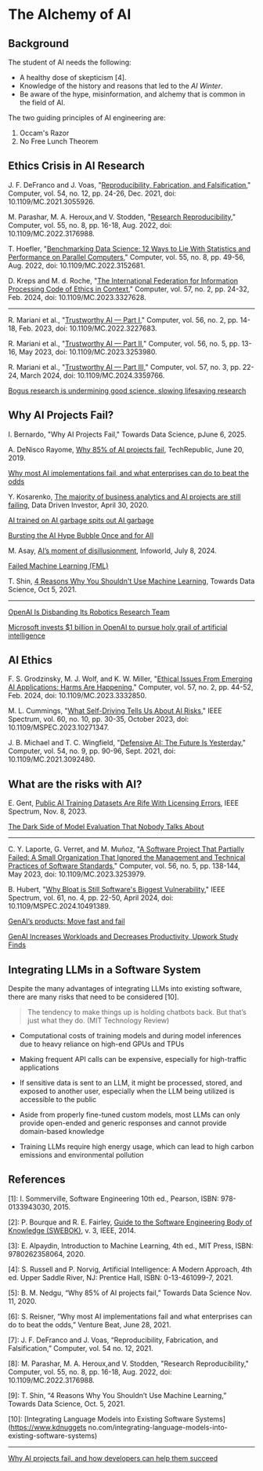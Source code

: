 # The Alchemy of AI


## Background

The student of AI needs the following:

- A healthy dose of skepticism [4].
- Knowledge of the history and reasons that led to the _AI Winter_.
- Be aware of the hype, misinformation, and  alchemy that is common in the field of AI.

The two guiding principles of AI engineering are:

1. Occam's Razor
2. No Free Lunch Theorem


## Ethics Crisis in AI Research

J. F. DeFranco and J. Voas, "[Reproducibility, Fabrication, and Falsification](https://ieeexplore.ieee.org/document/9622314)," Computer, vol. 54, no. 12, pp. 24-26, Dec. 2021, doi: 10.1109/MC.2021.3055926.

M. Parashar, M. A. Heroux,and V. Stodden, "[Research Reproducibility](https://ieeexplore.ieee.org/document/9847295)," Computer, vol. 55, no. 8, pp. 16-18, Aug. 2022, doi: 10.1109/MC.2022.3176988.


T. Hoefler, "[Benchmarking Data Science: 12 Ways to Lie With Statistics and Performance on Parallel Computers](https://ieeexplore.ieee.org/document/9847318)," Computer, vol. 55, no. 8, pp. 49-56, Aug. 2022, doi: 10.1109/MC.2022.3152681.

D. Kreps and M. d. Roche, "[The International Federation for Information Processing Code of Ethics in Context](https://ieeexplore.ieee.org/document/10417801)," Computer, vol. 57, no. 2, pp. 24-32, Feb. 2024, doi: 10.1109/MC.2023.3327628.

----------

R. Mariani et al., "[Trustworthy AI — Part I](https://ieeexplore.ieee.org/document/10042078)," Computer, vol. 56, no. 2, pp. 14-18, Feb. 2023, doi: 10.1109/MC.2022.3227683.

R. Mariani et al., "[Trustworthy AI — Part II](https://ieeexplore.ieee.org/document/10109318)," Computer, vol. 56, no. 5, pp. 13-16, May 2023, doi: 10.1109/MC.2023.3253980.

R. Mariani et al., "[Trustworthy AI — Part III](https://ieeexplore.ieee.org/document/10461705)," Computer, vol. 57, no. 3, pp. 22-24, March 2024, doi: 10.1109/MC.2024.3359766.

[Bogus research is undermining good science, slowing lifesaving research](https://theconversation.com/bogus-scientific-papers-are-enriching-fraudsters-and-slowing-lifesaving-medical-research-248291)


## Why AI Projects Fail?

I. Bernardo, "Why AI Projects Fail," Towards Data Science, pJune 6, 2025.

A. DeNisco Rayome, [Why 85% of AI projects fail](https://www.techrepublic.com/article/why-85-of-ai-projects-fail/), TechRepublic, June 20, 2019.

[Why most AI implementations fail, and what enterprises can do to beat the odds](https://learnwithclint.com/why-most-ai-implementations-fail-and-what/)

Y. Kosarenko, [The majority of business analytics and AI projects are still failing](https://www.datadriveninvestor.com/2020/04/30/the-majority-of-business-analytics-and-ai-projects-are-still-failing/), Data Driven Investor, April 30, 2020.

[AI trained on AI garbage spits out AI garbage](https://www.technologyreview.com/2024/07/24/1095263/ai-that-feeds-on-a-diet-of-ai-garbage-ends-up-spitting-out-nonsense/)


[Bursting the AI Hype Bubble Once and for All](https://towardsdatascience.com/bursting-the-ai-hype-bubble-once-and-for-all-581a994fe762)

M. Asay, [AI’s moment of disillusionment](https://www.infoworld.com/article/3715682/ais-moment-of-disillusionment.html), Infoworld, July 8, 2024. 

[Failed Machine Learning (FML)](https://github.com/kennethleungty/Failed-ML)


T. Shin, [4 Reasons Why You Shouldn't Use Machine Learning](https://towardsdatascience.com/4-reasons-why-you-shouldnt-use-machine-learning-639d1d99fe11), Towards Data Science, Oct 5, 2021.

----------

[OpenAI Is Disbanding Its Robotics Research Team](https://lastfuturist.com/openai-is-disbanding-its-robotics-research-team/)

[Microsoft invests $1 billion in OpenAI to pursue holy grail of artificial intelligence](https://www.theverge.com/2019/7/22/20703578/microsoft-openai-investment-partnership-1-billion-azure-artificial-general-intelligence-agi)


## AI Ethics

F. S. Grodzinsky, M. J. Wolf, and K. W. Miller, "[Ethical Issues From Emerging AI Applications: Harms Are Happening](https://ieeexplore.ieee.org/document/10417760)," Computer, vol. 57, no. 2, pp. 44-52, Feb. 2024, doi: 10.1109/MC.2023.3332850. 

M. L. Cummings, "[What Self-Driving Tells Us About AI Risks](https://spectrum.ieee.org/self-driving-cars-2662494269)," IEEE Spectrum, vol. 60, no. 10, pp. 30-35, October 2023, doi: 10.1109/MSPEC.2023.10271347.

J. B. Michael and T. C. Wingfield, "[Defensive AI: The Future Is Yesterday](https://ieeexplore.ieee.org/document/9524660)," Computer, vol. 54, no. 9, pp. 90-96, Sept. 2021, doi: 10.1109/MC.2021.3092480.


## What are the risks with AI?

E. Gent, [Public AI Training Datasets Are Rife With Licensing Errors](https://spectrum.ieee.org/data-ai), IEEE Spectrum, Nov. 8, 2023. 

[The Dark Side of Model Evaluation That Nobody Talks About](https://blog.gopenai.com/the-dark-side-of-model-evaluation-that-nobody-talks-about-b2050ccf0814)


----------

C. Y. Laporte, G. Verret, and M. Muñoz, "[A Software Project That Partially Failed: A Small Organization That Ignored the Management and Technical Practices of Software Standards](https://ieeexplore.ieee.org/document/10109288)," Computer, vol. 56, no. 5, pp. 138-144, May 2023, doi: 10.1109/MC.2023.3253979.

B. Hubert, "[Why Bloat is Still Software's Biggest Vulnerability](https://spectrum.ieee.org/lean-software-development)," IEEE Spectrum, vol. 61, no. 4, pp. 22-50, April 2024, doi: 10.1109/MSPEC.2024.10491389.

[GenAI’s products: Move fast and fail](https://pub.towardsai.net/genais-products-move-fast-and-fail-795697674039)

[GenAI Increases Workloads and Decreases Productivity, Upwork Study Finds](https://www.infoq.com/news/2024/07/genai-hampers-productivity-study/)


## Integrating LLMs in a Software System

Despite the many advantages of integrating LLMs into existing software, there are many risks that need to be considered [10].

> The tendency to make things up is holding chatbots back. But that’s just what they do. (MIT Technology Review)

- Computational costs of training models and during model inferences due to heavy reliance on high-end GPUs and TPUs

- Making frequent API calls can be expensive, especially for high-traffic applications

- If sensitive data is sent to an LLM, it might be processed, stored, and exposed to another user, especially when the LLM being utilized is accessible to the public

- Aside from properly fine-tuned custom models, most LLMs can only provide open-ended and generic responses and cannot provide domain-based knowledge

- Training LLMs require high energy usage, which can lead to high carbon emissions and environmental pollution


## References

[1]: I. Sommerville, Software Engineering 10th ed., Pearson, ISBN: 978-0133943030, 2015.

[2]: P. Bourque and R. E. Fairley, [Guide to the Software Engineering Body of Knowledge (SWEBOK)](https://www.computer.org/education/bodies-of-knowledge/software-engineering), v. 3, IEEE, 2014.

[3]: E. Alpaydin, Introduction to Machine Learning, 4th ed., MIT Press, ISBN: 9780262358064, 2020.

[4]: S. Russell and P. Norvig, Artificial Intelligence: A Modern Approach, 4th ed. Upper Saddle River, NJ: Prentice Hall, ISBN: 0-13-461099-7, 2021.

[5]: B. M. Nedgu, “Why 85% of AI projects fail,” Towards Data Science Nov. 11, 2020.

[6]: S. Reisner, “Why most AI implementations fail and what enterprises can do to beat the odds,” Venture Beat, June 28, 2021.

[7]: J. F. DeFranco and J. Voas, “Reproducibility, Fabrication, and Falsification,” Computer, vol. 54 no. 12, 2021.

[8]: M. Parashar, M. A. Heroux,and V. Stodden, "Research Reproducibility," Computer, vol. 55, no. 8, pp. 16-18, Aug. 2022, doi: 10.1109/MC.2022.3176988.

[9]: T. Shin, “4 Reasons Why You Shouldn’t Use Machine Learning,” Towards Data Science, Oct. 5, 2021.

[10]: [Integrating Language Models into Existing Software Systems](https://www.kdnuggets no.com/integrating-language-models-into-existing-software-systems)

----------

[Why AI projects fail, and how developers can help them succeed](https://www.infoworld.com/article/4010313/why-ai-projects-fail-and-how-developers-can-help-them-succeed.html)
